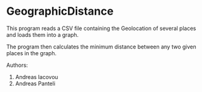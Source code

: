# GeographicDistance

This program reads a CSV file containing the Geolocation of several places and loads them into a graph.

The program then calculates the minimum distance between any two given places in the graph.

Authors:
1. Andreas Iacovou
2. Andreas Panteli

